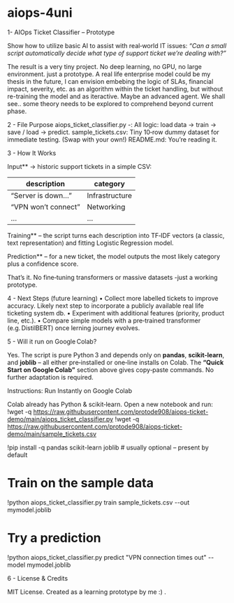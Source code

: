 # aiops-4uni

1- AIOps Ticket Classifier – Prototype

Show how to utilize basic AI to assist with real‑world IT issues: *“Can a small script automatically decide what type of support ticket we’re dealing with?”*

The result is a very tiny project. No deep learning, no GPU, no large environment. just a prototype.
A real life enterprise model could be my thesis in the future, I can envision embebing the logic of SLAs, financial impact, severity, etc. as an algorithm within the ticket handling, but without re-training the model and as iteractive. Maybe an advanced agent. We shall see.. some theory needs to be explored to comprehend beyond current phase.

2 - File Purpose
aiops_ticket_classifier.py -: All logic: load data → train → save / load → predict.
sample_tickets.csv: Tiny 10‑row dummy dataset for immediate testing. (Swap with your own!)
README.md: You’re reading it.

3 - How It Works

  Input** → historic support tickets in a simple CSV:  

   | description | category |
   |-------------|----------|
   | “Server is down…” | Infrastructure |
   | “VPN won’t connect” | Networking |
   | … | … |

  Training** – the script turns each description into TF‑IDF vectors (a classic, text representation) and fitting Logistic Regression model.

   Prediction** – for a new ticket, the model outputs the most likely category plus a confidence score.

That’s it. No fine‑tuning transformers or massive datasets -just a working prototype.


4 - Next Steps (future learning)
	•	Collect more labelled tickets to improve accuracy. Likely next step to incorporate a publicly available real life ticketing system db.
	•	Experiment with additional features (priority, product line, etc.).
	•	Compare simple models with a pre‑trained transformer (e.g. DistilBERT) once lerning journey evolves.

5 - Will it run on Google Colab?

Yes. The script is pure Python 3 and depends only on **pandas**, **scikit‑learn**, and **joblib** – all either pre‑installed or one‑line installs on Colab. The **“Quick Start on Google Colab”** section above gives copy‑paste commands. No further adaptation is required.

Instructions: Run Instantly on Google Colab

Colab already has Python & scikit‑learn. Open a new notebook and run:
!wget -q https://raw.githubusercontent.com/protode908/aiops-ticket-demo/main/aiops_ticket_classifier.py
!wget -q https://raw.githubusercontent.com/protode908/aiops-ticket-demo/main/sample_tickets.csv

!pip install -q pandas scikit-learn joblib   # usually optional – present by default

# Train on the sample data
!python aiops_ticket_classifier.py train sample_tickets.csv --out mymodel.joblib

# Try a prediction
!python aiops_ticket_classifier.py predict "VPN connection times out" --model mymodel.joblib

6 - License & Credits

MIT License.
Created as a learning prototype by me :) .
